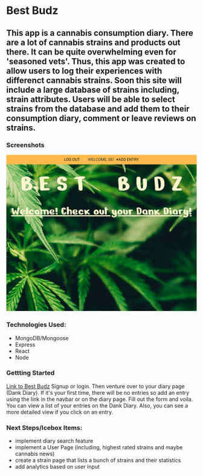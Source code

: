 # Best Budz
This app is a cannabis consumption diary. There are a lot of cannabis strains and products out there. It can be quite overwhelming even for 'seasoned vets'. Thus, this app was created to allow users to log their experiences with differenct cannabis strains. Soon this site will include a large database of strains including, strain attributes. Users will be able to select strains from the database and add them to their consumption diary, comment or leave reviews on strains.
---
### Screenshots
![Landing Page](src/static/images/landing.png)

### Technologies Used:
- MongoDB/Mongoose
- Express
- React
- Node

### Gettting Started
[Link to Best Budz](https://best-budz.herokuapp.com/)
Signup or login. Then venture over to your diary page (Dank Diary). If it's your first time, there will be no entries so add an entry using the link in the navbar or on the diary page. Fill out the form and voila. You can view a list of your entries on the Dank Diary. Also, you can see a more detailed view if you click on an entry.

### Next Steps/Icebox Items:
- implement diary search feature
- implement a User Page (including, highest rated strains and maybe cannabis news)
- create a strain page that lists a bunch of strains and their statistics
- add analytics based on user input
